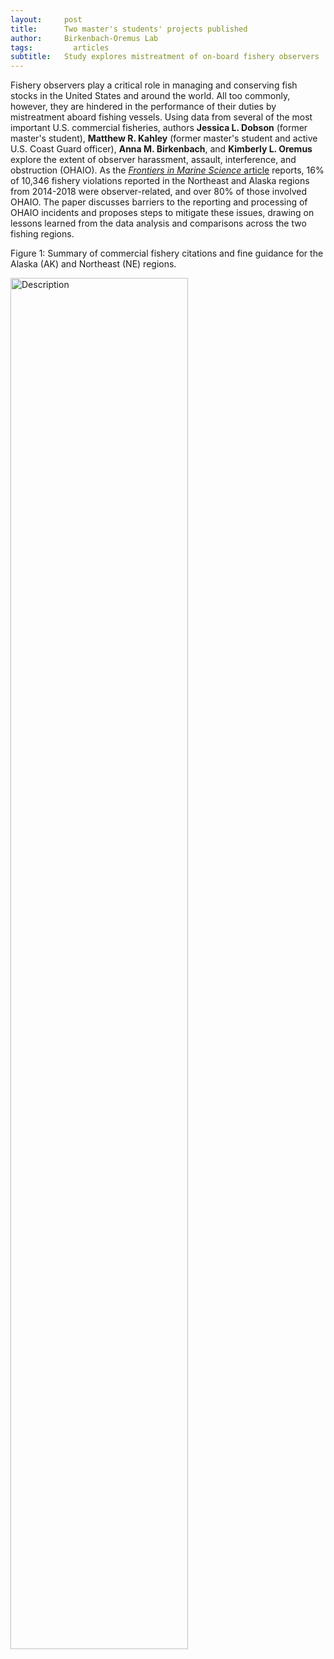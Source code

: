 ```yaml
---
layout:     post
title:      Two master's students' projects published
author:     Birkenbach-Oremus Lab
tags: 		  articles
subtitle:  	Study explores mistreatment of on-board fishery observers
---
```

Fishery observers play a critical role in managing and conserving fish stocks in the United States and around the world. All too commonly, however, they are hindered in the performance of their duties by mistreatment aboard fishing vessels. Using data from several of the most important U.S. commercial fisheries, authors **Jessica L. Dobson** (former master's student), **Matthew R. Kahley** (former master's student and active U.S. Coast Guard officer), **Anna M. Birkenbach**, and **Kimberly L. Oremus** explore the extent of observer harassment, assault, interference, and obstruction (OHAIO). As the [_Frontiers in Marine Science_ article](https://doi.org/10.3389/fmars.2023.1232642) reports, 16% of 10,346 fishery violations reported in the Northeast and Alaska regions from 2014-2018 were observer-related, and over 80% of those involved OHAIO. The paper discusses barriers to the reporting and processing of  OHAIO incidents and proposes steps to mitigate these issues, drawing on lessons learned from the data analysis and comparisons across the two fishing regions.


Figure 1: Summary of commercial fishery citations and fine guidance for the Alaska (AK) and Northeast (NE) regions.

<img src="https://www.frontiersin.org/files/Articles/1232642/fmars-10-1232642-HTML/image_m/fmars-10-1232642-g001.jpg" alt="Description" width="75%">

